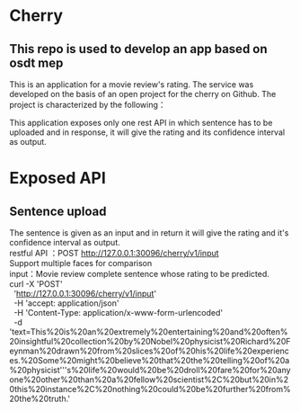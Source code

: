 Cherry
===
This repo is used to develop an app based on osdt mep
-----
This is an application for a movie review's rating. The service was developed on the basis of an open project for the cherry on Github. The project is characterized by the following：

This application exposes only one rest API in which sentence has to be uploaded and in response, it will give the rating and its confidence interval as output.

Exposed API
===
Sentence upload
-------
The sentence is given as an input and in return it will give the rating and it's confidence interval as output. <br>
restful API ：POST http://127.0.0.1:30096/cherry/v1/input<br>
Support multiple faces for comparison<br>
input：Movie review complete sentence whose rating to be predicted. <br>
curl -X 'POST' \
  'http://127.0.0.1:30096/cherry/v1/input' \
  -H 'accept: application/json' \
  -H 'Content-Type: application/x-www-form-urlencoded' \
  -d 'text=This%20is%20an%20extremely%20entertaining%20and%20often%20insightful%20collection%20by%20Nobel%20physicist%20Richard%20Feynman%20drawn%20from%20slices%20of%20his%20life%20experiences.%20Some%20might%20believe%20that%20the%20telling%20of%20a%20physicist'\''s%20life%20would%20be%20droll%20fare%20for%20anyone%20other%20than%20a%20fellow%20scientist%2C%20but%20in%20this%20instance%2C%20nothing%20could%20be%20further%20from%20the%20truth.'<br>

